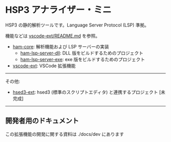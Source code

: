 # HSP3 アナライザー・ミニ

HSP3 の静的解析ツールです。Language Server Protocol (LSP) 準拠。

機能などは [vscode-ext/README.md](./vscode-ext/README.md) を参照。

- [ham-core](./ham-core): 解析機能および LSP サーバーの実装
    - [ham-lsp-server-dll](./ham-lsp-server-dll): DLL 版をビルドするためのプロジェクト
    - [ham-lsp-server-exe](./ham-lsp-server-exe): exe 版をビルドするためのプロジェクト
- [vscode-ext](./vscode-ext): VSCode 拡張機能

----

その他:

- [hsed3-ext](./hsed3-ext): hsed3 (標準のスクリプトエディタ) と連携するプロジェクト \[未完成\]

----

## 開発者用のドキュメント

この拡張機能の開発に関する資料は ./docs/dev にあります
